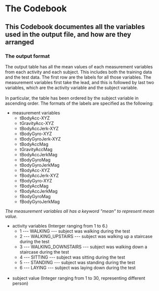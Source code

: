 # The Codebook
## This Codebook documentes all the variables used in the output file, and how are they arranged

### The output format
The output table has all the mean values of each measurement variables from each activity and each subject. This includes both the training data and the test data.
The first row are the labels for all those variables. The measurement variables first take the lead, and this is followed by last two variables, which are the activity variable and the subject variable. <br></br>
In particular, the table has been ordered by the subject variable in ascending order.
The formats of the labels are specified as the following: <br>
- measurement variables
  - tBodyAcc-XYZ
  - tGravityAcc-XYZ
  - tBodyAccJerk-XYZ
  - tBodyGyro-XYZ
  - tBodyGyroJerk-XYZ
  - tBodyAccMag
  - tGravityAccMag
  - tBodyAccJerkMag
  - tBodyGyroMag
  - tBodyGyroJerkMag
  - fBodyAcc-XYZ
  - fBodyAccJerk-XYZ
  - fBodyGyro-XYZ
  - fBodyAccMag
  - fBodyAccJerkMag
  - fBodyGyroMag
  - fBodyGyroJerkMag
  
<i>The measurement variables all has a keyword "mean" to represent mean value.</i>
- activity variables (Interger ranging from 1 to 6.)
  - 1 --- WALKING --- subject was walking during the test
  - 2 --- WALKING_UPSTAIRS --- subject was walking up a staircase during the test
  - 3 --- WALKING_DOWNSTAIRS --- subject was walking down a staircase during the test
  - 4 --- SITTING --- subject was sitting during the test
  - 5 --- STANDING --- subject was standing during the test
  - 6 --- LAYING --- subject was laying down during the test <br></br>
- subject value (Integer ranging from 1 to 30, representing different person)
